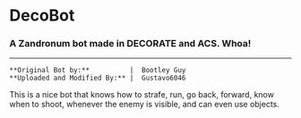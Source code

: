 # DecoBot
### A Zandronum bot made in DECORATE and ACS. Whoa!
----

    **Original Bot by:**          |  Bootley Guy
    **Uploaded and Modified By:** |  Gustavo6046

This is a nice bot that knows how to strafe, run, go back, forward, know when to shoot, whenever the enemy is visible, and can even use objects.
